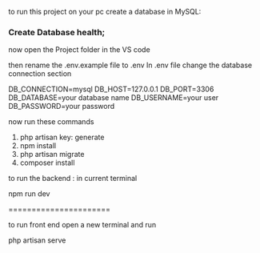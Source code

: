 to run this project on your pc 
create a database in MySQL:

### Create Database health;

now open the Project folder in the VS code

then rename the .env.example file to .env
In .env file change the database connection section 

DB_CONNECTION=mysql
DB_HOST=127.0.0.1
DB_PORT=3306
DB_DATABASE=your database name
DB_USERNAME=your user
DB_PASSWORD=your password



now run these commands

1. php artisan key: generate
2. npm install
3. php artisan migrate
4. composer install

to run the backend :
in current terminal 

npm run dev

======================

to run front end
open a new terminal and run 

php artisan serve 
